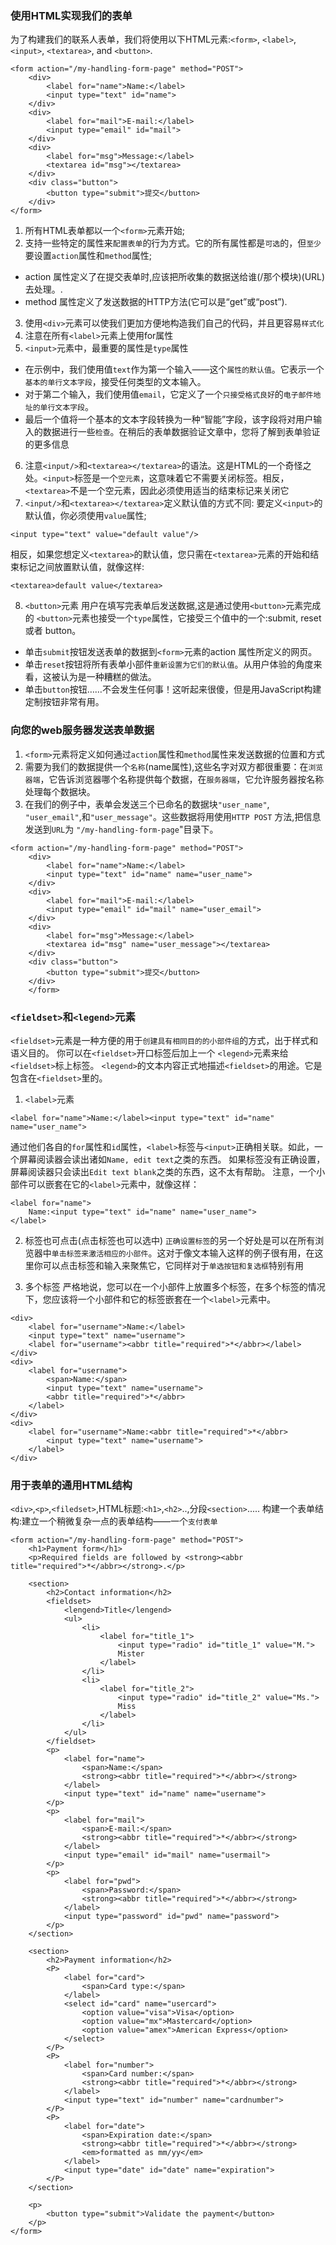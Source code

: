 ### 使用HTML实现我们的表单
为了构建我们的联系人表单，我们将使用以下HTML元素:`<form>`, `<label>`, `<input>`, `<textarea>`, and `<button>`.
```
<form action="/my-handling-form-page" method="POST">
    <div>
        <label for="name">Name:</label>   
        <input type="text" id="name">
    </div>
    <div>
        <label for="mail">E-mail:</label>
        <input type="email" id="mail">
    </div>
    <div>
        <label for="msg">Message:</label>
        <textarea id="msg"></textarea>
    </div>
    <div class="button">
        <button type="submit">提交</button>
    </div>
</form>
```

1. 所有HTML表单都以一个`<form>`元素开始;
2. 支持一些特定的属性来`配置表单`的行为方式。它的所有属性都是`可选`的，但`至少`要设置`action`属性和`method`属性;
- action 属性定义了在提交表单时,应该把所收集的数据送给谁(/那个模块)(URL)去处理。.
- method 属性定义了发送数据的HTTP方法(它可以是“get”或“post”).
3. 使用`<div>`元素可以使我们更加方便地构造我们自己的代码，并且更容易`样式化`
4. 注意在所有`<label>`元素上使用for属性
5. `<input>`元素中，最重要的属性是`type`属性
- 在示例中，我们使用值`text`作为第一个输入——这个`属性的默认值`。它表示一个`基本的单行文本字段`，接受任何类型的文本输入。
- 对于第二个输入，我们使用值`email`，它定义了一个`只接受格式良好`的`电子邮件地址的单行文本字段`。
- 最后一个值将一个基本的文本字段转换为一种“智能”字段，该字段将对用户输入的数据进行一些`检查`。在稍后的表单数据验证文章中，您将了解到表单验证的更多信息
6. 注意`<input/>`和`<textarea></textarea>`的语法。这是HTML的一个奇怪之处。`<input>`标签是一个`空元素`，这意味着它不需要关闭标签。相反， `<textarea>`不是一个空元素，因此必须使用适当的结束标记来关闭它
7. `<input/>`和`<textarea></textarea>`定义默认值的方式不同:
要定义`<input>`的默认值，你必须使用`value`属性;
```
<input type="text" value="default value"/>
```
相反，如果您想定义`<textarea>`的默认值，您只需在`<textarea>`元素的开始和结束标记之间放置默认值，就像这样:
```
<textarea>default value</textarea>
```
8. `<button>`元素
用户在填写完表单后发送数据,这是通过使用`<button>`元素完成的
`<button>`元素也接受一个`type`属性，它接受三个值中的一个:submit, reset或者 button。
- 单击`submit`按钮发送表单的数据到`<form>`元素的action 属性所定义的网页。
- 单击`reset`按钮将所有表单小部件`重新设置为它们的默认值`。从用户体验的角度来看，这被认为是一种糟糕的做法。
- 单击`button`按钮……不会发生任何事！这听起来很傻，但是用JavaScript构建定制按钮非常有用。 

### 向您的web服务器发送表单数据
1. `<form>`元素将定义如何通过`action`属性和`method`属性来发送数据的位置和方式
2. 需要为我们的数据提供一个`名称`(name属性),这些名字对双方都很重要：在`浏览器端`，它告诉浏览器哪个名称提供每个数据，在`服务器端`，它允许服务器按名称处理每个数据块。
3. 在我们的例子中，表单会发送三个已命名的数据块`"user_name"`, `"user_email"`,和`"user_message"`。这些数据将用使用`HTTP POST` 方法,把信息发送到`URL`为 `"/my-handling-form-page`"目录下。

```
<form action="/my-handling-form-page" method="POST">
    <div>
        <label for="name">Name:</label>   
        <input type="text" id="name" name="user_name">
    </div>
    <div>
        <label for="mail">E-mail:</label>
        <input type="email" id="mail" name="user_email">
    </div>
    <div>
        <label for="msg">Message:</label>
        <textarea id="msg" name="user_message"></textarea>
    </div>
    <div class="button">
        <button type="submit">提交</button>
    </div>
    </form>
```


### `<fieldset>`和`<legend>`元素
`<fieldset>`元素是一种方便的用于`创建具有相同目的的小部件组`的方式，出于样式和语义目的。
 你可以在`<fieldset>`开口标签后加上一个 `<legend>`元素来给`<fieldset>`标上标签。 `<legend>`的文本内容正式地描述`<fieldset>`的用途。它是包含在`<fieldset>`里的。
 1. `<label>`元素
 ```
 <label for="name">Name:</label><input type="text" id="name" name="user_name">
 ```
 通过他们各自的`for`属性和`id`属性，`<label>`标签与`<input>`正确相关联。如此，一个屏幕阅读器会读出诸如`Name, edit text`之类的东西。
如果标签没有正确设置，屏幕阅读器只会读出`Edit text blank`之类的东西，这不太有帮助。
注意，一个小部件可以嵌套在它的`<label>`元素中，就像这样：
```
<label for="name">
    Name:<input type="text" id="name" name="user_name">
</label>
```

2. 标签也可点击(点击标签也可以选中)
`正确设置标签`的另一个好处是可以在所有浏览器中`单击标签来激活相应的小部件`。这对于像文本输入这样的例子很有用，在这里你可以点击标签和输入来聚焦它，它同样对于`单选按钮和复选框`特别有用


3. 多个标签
严格地说，您可以在一个小部件上放置多个标签，在多个标签的情况下，您应该将一个小部件和它的标签嵌套在一个`<label>`元素中。
```
<div>
    <label for="username">Name:</label>
    <input type="text" name="username">
    <label for="username"><abbr title="required">*</abbr></label>
</div>
<div>
    <label for="username">
        <span>Name:</span>
        <input type="text" name="username">
        <abbr title="required">*</abbr>
    </label>
</div>
<div>
    <label for="username">Name:<abbr title="required">*</abbr>
        <input type="text" name="username">  
    </label>
</div>
```
### 用于表单的通用HTML结构
`<div>`,`<p>`,`<filedset>`,HTML标题:`<h1>`,`<h2>`..,分段`<section>`.....
构建一个表单结构:建立一个稍微复杂一点的表单结构——一个`支付表单`
```
<form action="/my-handling-form-page" method="POST">
    <h1>Payment form</h1>
    <p>Required fields are followed by <strong><abbr title="required">*</abbr></strong>.</p>
    
    <section>
        <h2>Contact information</h2>
        <fieldset>
            <lengend>Title</lengend>
            <ul>
                <li>
                    <label for="title_1">
                        <input type="radio" id="title_1" value="M.">
                        Mister
                    </label>
                </li>
                <li>
                    <label for="title_2">
                        <input type="radio" id="title_2" value="Ms.">
                        Miss
                    </label>
                </li>
            </ul>
        </fieldset>
        <p>
            <label for="name">
                <span>Name:</span>
                <strong><abbr title="required">*</abbr></strong>
            </label>
            <input type="text" id="name" name="username">
        </p>
        <p>
            <label for="mail">
                <span>E-mail:</span>
                <strong><abbr title="required">*</abbr></strong>
            </label>
            <input type="email" id="mail" name="usermail">
        </p>
        <p>
            <label for="pwd">
                <span>Password:</span>
                <strong><abbr title="required">*</abbr></strong>
            </label>
            <input type="password" id="pwd" name="password">
        </p>
    </section>  
    
    <section>
        <h2>Payment information</h2>
        <P>
            <label for="card">
                <span>Card type:</span>
            </label>
            <select id="card" name="usercard">
                <option value="visa">Visa</option>
                <option value="mx">Mastercard</option>
                <option value="amex">American Express</option>
            </select>
        </P>
        <P>
            <label for="number">
                <span>Card number:</span>
                <strong><abbr title="required">*</abbr></strong>
            </label>
            <input type="text" id="number" name="cardnumber">
        </P>
        <P>
            <label for="date">
                <span>Expiration date:</span>
                <strong><abbr title="required">*</abbr></strong>
                <em>formatted as mm/yy</em>
            </label>
            <input type="date" id="date" name="expiration">
        </P>
    </section>

    <p>
        <button type="submit">Validate the payment</button>
    </p>
</form>
```





























